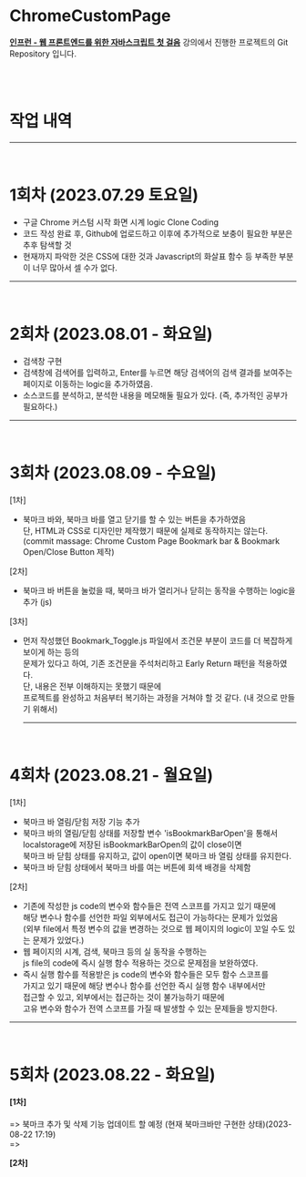 # ChromeCustomPage
<b><a href="https://inf.run/eUPT">인프런 - 웹 프론트엔드를 위한 자바스크립트 첫 걸음</a></b> 강의에서 진행한 프로젝트의 Git Repository 입니다.

<br/><br/>

# 작업 내역
<hr/>
<br/>

# 1회차 (2023.07.29 토요일)

- 구글 Chrome 커스텀 시작 화면 시계 logic Clone Coding <br/>
- 코드 작성 완료 후, Github에 업로드하고 이후에 추가적으로 보충이 필요한 부분은 추후 탐색할 것
- 현재까지 파악한 것은 CSS에 대한 것과 Javascript의 화살표 함수 등 부족한 부분이 너무 많아서 셀 수가 없다.
<hr/>
<br/>

# 2회차 (2023.08.01 - 화요일)

- 검색창 구현
- 검색창에 검색어를 입력하고, Enter를 누르면 해당 검색어의 검색 결과를 보여주는 페이지로 이동하는 logic을 추가하였음.
- 소스코드를 분석하고, 분석한 내용을 메모해둘 필요가 있다. (즉, 추가적인 공부가 필요하다.)
<hr/><br/>

# 3회차 (2023.08.09 - 수요일)

[1차]
- 북마크 바와, 북마크 바를 열고 닫기를 할 수 있는 버튼을 추가하였음<br/>
  단, HTML과 CSS로 디자인만 제작했기 때문에 실제로 동작하지는 않는다.<br/>
(commit massage: Chrome Custom Page Bookmark bar & Bookmark Open/Close Button 제작)

[2차]
- 북마크 바 버튼을 눌렀을 때, 북마크 바가 열리거나 닫히는 동작을 수행하는 logic을 추가 (js)

[3차]
- 먼저 작성했던 Bookmark_Toggle.js 파일에서 조건문 부분이 코드를 더 복잡하게 보이게 하는 등의 <br/>
  문제가 있다고 하여, 기존 조건문을 주석처리하고 Early Return 패턴을 적용하였다. <br/>
  단, 내용은 전부 이해하지는 못했기 때문에 <br/>
  프로젝트를 완성하고 처음부터 복기하는 과정을 거쳐야 할 것 같다. (내 것으로 만들기 위해서)
  <hr/><br/>
 
# 4회차 (2023.08.21 - 월요일)

[1차]
- 북마크 바 열림/닫힘 저장 기능 추가
- 북마크 바의 열림/닫힘 상태를 저장할 변수 'isBookmarkBarOpen'을 통해서 <br/>
  localstorage에 저장된 isBookmarkBarOpen의 값이 close이면 <br/>
  북마크 바 닫힘 상태를 유지하고, 값이 open이면 북마크 바 열림 상태를 유지한다.
- 북마크 바 닫힘 상태에서 북마크 바를 여는 버튼에 회색 배경을 삭제함 <br>

[2차]
- 기존에 작성한 js code의 변수와 함수들은 전역 스코프를 가지고 있기 때문에 <br/>
  해당 변수나 함수를 선언한 파일 외부에서도 접근이 가능하다는 문제가 있었음 <br>
  (외부 file에서 특정 변수의 값을 변경하는 것으로 웹 페이지의 logic이 꼬일 수도 있는 문제가 있었다.)
- 웹 페이지의 시계, 검색, 북마크 등의 실 동작을 수행하는 <br/>
  js file의 code에 즉시 실행 함수 적용하는 것으로 문제점을 보완하였다. <br/>
- 즉시 실행 함수를 적용받은 js code의 변수와 함수들은 모두 함수 스코프를 <br/>
  가지고 있기 때문에 해당 변수나 함수를 선언한 즉시 실행 함수 내부에서만 <br/>
  접근할 수 있고, 외부에서는 접근하는 것이 불가능하기 때문에 <br/>
  고유 변수와 함수가 전역 스코프를 가질 때 발생할 수 있는 문제들을 방지한다.
<hr/><br/>

# 5회차 (2023.08.22 - 화요일)
<div>
  <h4>[1차]</h4>
  <p>
    => 북마크 추가 및 삭제 기능 업데이트 할 예정 (현재 북마크바만 구현한 상태)(2023-08-22 17:19) <br/>
    => 
  </p>
</div>

<p>
  <b>[2차]</b>
</p>
